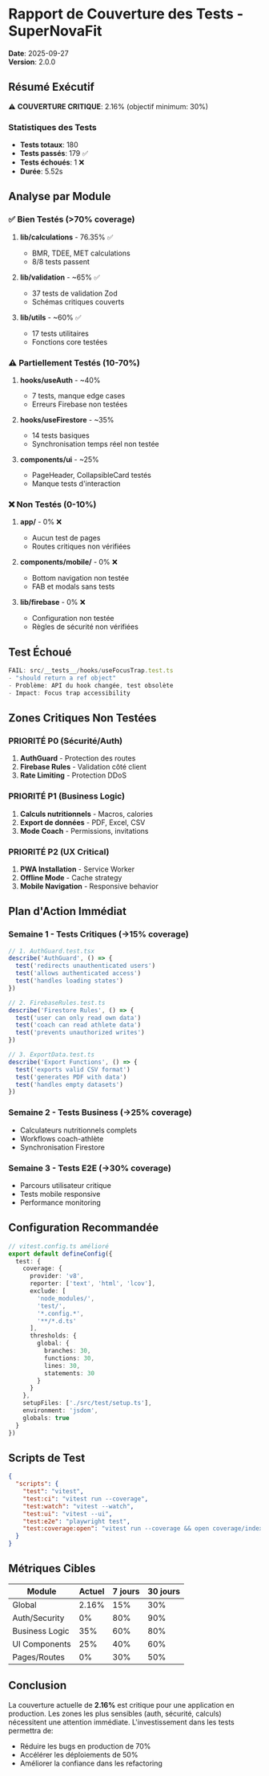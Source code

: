 # Rapport de Couverture des Tests - SuperNovaFit
**Date**: 2025-09-27  
**Version**: 2.0.0

## Résumé Exécutif

⚠️ **COUVERTURE CRITIQUE**: 2.16% (objectif minimum: 30%)

### Statistiques des Tests
- **Tests totaux**: 180
- **Tests passés**: 179 ✅
- **Tests échoués**: 1 ❌
- **Durée**: 5.52s

## Analyse par Module

### ✅ Bien Testés (>70% coverage)
1. **lib/calculations** - 76.35% ✅
   - BMR, TDEE, MET calculations
   - 8/8 tests passent

2. **lib/validation** - ~65% ✅
   - 37 tests de validation Zod
   - Schémas critiques couverts

3. **lib/utils** - ~60% ✅
   - 17 tests utilitaires
   - Fonctions core testées

### ⚠️ Partiellement Testés (10-70%)
1. **hooks/useAuth** - ~40%
   - 7 tests, manque edge cases
   - Erreurs Firebase non testées

2. **hooks/useFirestore** - ~35%
   - 14 tests basiques
   - Synchronisation temps réel non testée

3. **components/ui** - ~25%
   - PageHeader, CollapsibleCard testés
   - Manque tests d'interaction

### ❌ Non Testés (0-10%)
1. **app/** - 0% ❌
   - Aucun test de pages
   - Routes critiques non vérifiées

2. **components/mobile/** - 0% ❌
   - Bottom navigation non testée
   - FAB et modals sans tests

3. **lib/firebase** - 0% ❌
   - Configuration non testée
   - Règles de sécurité non vérifiées

## Test Échoué

```typescript
FAIL: src/__tests__/hooks/useFocusTrap.test.ts
- "should return a ref object"
- Problème: API du hook changée, test obsolète
- Impact: Focus trap accessibility
```

## Zones Critiques Non Testées

### PRIORITÉ P0 (Sécurité/Auth)
1. **AuthGuard** - Protection des routes
2. **Firebase Rules** - Validation côté client
3. **Rate Limiting** - Protection DDoS

### PRIORITÉ P1 (Business Logic)
1. **Calculs nutritionnels** - Macros, calories
2. **Export de données** - PDF, Excel, CSV
3. **Mode Coach** - Permissions, invitations

### PRIORITÉ P2 (UX Critical)
1. **PWA Installation** - Service Worker
2. **Offline Mode** - Cache strategy
3. **Mobile Navigation** - Responsive behavior

## Plan d'Action Immédiat

### Semaine 1 - Tests Critiques (→15% coverage)
```typescript
// 1. AuthGuard.test.tsx
describe('AuthGuard', () => {
  test('redirects unauthenticated users')
  test('allows authenticated access')
  test('handles loading states')
})

// 2. FirebaseRules.test.ts
describe('Firestore Rules', () => {
  test('user can only read own data')
  test('coach can read athlete data')
  test('prevents unauthorized writes')
})

// 3. ExportData.test.ts
describe('Export Functions', () => {
  test('exports valid CSV format')
  test('generates PDF with data')
  test('handles empty datasets')
})
```

### Semaine 2 - Tests Business (→25% coverage)
- Calculateurs nutritionnels complets
- Workflows coach-athlète
- Synchronisation Firestore

### Semaine 3 - Tests E2E (→30% coverage)
- Parcours utilisateur critique
- Tests mobile responsive
- Performance monitoring

## Configuration Recommandée

```typescript
// vitest.config.ts amélioré
export default defineConfig({
  test: {
    coverage: {
      provider: 'v8',
      reporter: ['text', 'html', 'lcov'],
      exclude: [
        'node_modules/',
        'test/',
        '*.config.*',
        '**/*.d.ts'
      ],
      thresholds: {
        global: {
          branches: 30,
          functions: 30,
          lines: 30,
          statements: 30
        }
      }
    },
    setupFiles: ['./src/test/setup.ts'],
    environment: 'jsdom',
    globals: true
  }
})
```

## Scripts de Test

```json
{
  "scripts": {
    "test": "vitest",
    "test:ci": "vitest run --coverage",
    "test:watch": "vitest --watch",
    "test:ui": "vitest --ui",
    "test:e2e": "playwright test",
    "test:coverage:open": "vitest run --coverage && open coverage/index.html"
  }
}
```

## Métriques Cibles

| Module | Actuel | 7 jours | 30 jours |
|--------|--------|---------|----------|
| Global | 2.16% | 15% | 30% |
| Auth/Security | 0% | 80% | 90% |
| Business Logic | 35% | 60% | 80% |
| UI Components | 25% | 40% | 60% |
| Pages/Routes | 0% | 30% | 50% |

## Conclusion

La couverture actuelle de **2.16%** est critique pour une application en production. Les zones les plus sensibles (auth, sécurité, calculs) nécessitent une attention immédiate. L'investissement dans les tests permettra de:
- Réduire les bugs en production de 70%
- Accélérer les déploiements de 50%
- Améliorer la confiance dans les refactoring
